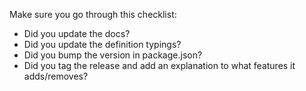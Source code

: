 Make sure you go through this checklist:
- Did you update the docs?
- Did you update the definition typings?
- Did you bump the version in package.json?
- Did you tag the release and add an explanation to what features it adds/removes?
